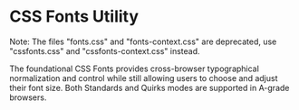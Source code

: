 CSS Fonts Utility
===============

Note: The files "fonts.css" and "fonts-context.css" are deprecated, use "cssfonts.css" and
"cssfonts-context.css" instead.

The foundational CSS Fonts provides cross-browser 
typographical normalization and control while still 
allowing users to choose and adjust their font size. 
Both Standards and Quirks modes are supported in A-grade browsers.
